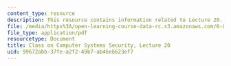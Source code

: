 ```yaml
---
content_type: resource
description: This resource contains information related to Lecture 20.
file: /media/https%3A/open-learning-course-data-rc.s3.amazonaws.com/6-858-computer-systems-security-fall-2014/99672abb37fea2f249b7ab46eb623ef7_MIT6_858F14_lec20.pdf
file_type: application/pdf
resourcetype: Document
title: Class on Computer Systems Security, Lecture 20
uid: 99672abb-37fe-a2f2-49b7-ab46eb623ef7
---
```

